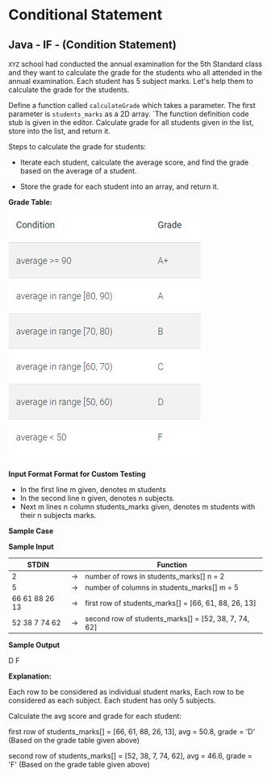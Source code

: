 # Conditional Statement

## Java - IF - (Condition Statement)

`XYZ` school had conducted the annual examination for the 5th Standard class and they want to calculate the grade for the students who all attended in the annual examination. Each student has 5 subject marks. Let's help them to calculate the grade for the students.

Define a function called `calculateGrade` which takes a parameter. The first parameter is `students_marks` as a 2D array. `The function definition code stub is given in the editor. Calculate grade for all students given in the list, store into the list, and return it.

Steps to calculate the grade for students:

- Iterate each student, calculate the average score, and find the grade based on the average of a student.

- Store the grade for each student into an array, and return it.

**Grade Table:**

![timer gif](./public/img/grade.png)

**Input Format Format for Custom Testing**

- In the first line m given, denotes m students
- In the second line n given, denotes n subjects.
- Next m lines n column students_marks given, denotes m students with their n subjects marks.

**Sample Case**

**Sample Input**

| STDIN          |     | Function                                             |
| -------------- | --- | ---------------------------------------------------- |
| 2              | →   | number of rows in students_marks[] n = 2             |
| 5              | →   | number of columns in students_marks[] m = 5          |
| 66 61 88 26 13 | →   | first row of students_marks[] = [66, 61, 88, 26, 13] |
| 52 38 7 74 62  | →   | second row of students_marks[] = [52, 38, 7, 74, 62] |

**Sample Output**

D
F

**Explanation:**

Each row to be considered as individual student marks, Each row to be considered as each subject. Each student has only 5 subjects.

Calculate the avg score and grade for each student:

first row of students_marks[] = [66, 61, 88, 26, 13], avg = 50.8, grade = 'D' (Based on the grade table given above)

second row of students_marks[] = [52, 38, 7, 74, 62], avg = 46.6, grade = 'F' (Based on the grade table given above)

